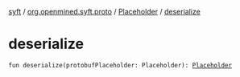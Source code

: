 [syft](../../index.md) / [org.openmined.syft.proto](../index.md) / [Placeholder](index.md) / [deserialize](./deserialize.md)

# deserialize

`fun deserialize(protobufPlaceholder: Placeholder): `[`Placeholder`](index.md)